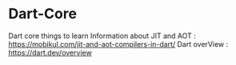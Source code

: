 # Dart-Core
Dart core things to learn
Information about JIT and AOT : https://mobikul.com/jit-and-aot-compilers-in-dart/
Dart overView : https://dart.dev/overview
